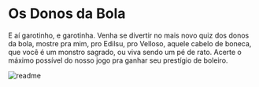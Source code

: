 # Os Donos da Bola
E aí garotinho, e garotinha. Venha se divertir no mais novo quiz dos donos da bola, mostre pra mim, pro Edilsu, pro Velloso, aquele cabelo de boneca, que você é um monstro sagrado, ou viva sendo um  pé de rato. Acerte o máximo possível do nosso jogo pra ganhar seu prestígio de boleiro.


![readme](https://user-images.githubusercontent.com/71888064/105490862-317b2000-5c94-11eb-9316-8f6a7f947772.png)
